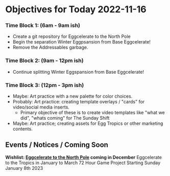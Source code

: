 # Objectives for Today 2022-11-16

### Time Block 1: (6am - 9am ish)
- Create a git repository for Eggcelerate to the North Pole
- Begin the separation Winter Eggpsansion from Base Eggcelerate!
- Remove the Addressables garbage.

### Time Block 2: (9am - 12pm ish)
- Continue splitting Winter Eggspansion from Base Eggcelerate!

### Time Block 3: (12pm - 3pm ish)
- Maybe: Art practice with a new palette for color choices.
- Probably: Art practice: creating template overlays / "cards" for video/social media inserts.
  - Primary objective of these is to create video templates like "what we did", "whats coming" for The Sunday Shift
- Maybe: Art practice; creating assets for Egg Tropics or other marketing contents.

## Events / Notices / Coming Soon

**Wishlist: [Eggcelerate to the North Pole](https://store.steampowered.com/app/2216320/Eggcelerate_to_the_North_Pole/) coming in December**
Eggcelerate to the Tropics in January to March
72 Hour Game Project Starting Sunday January 8th 2023
